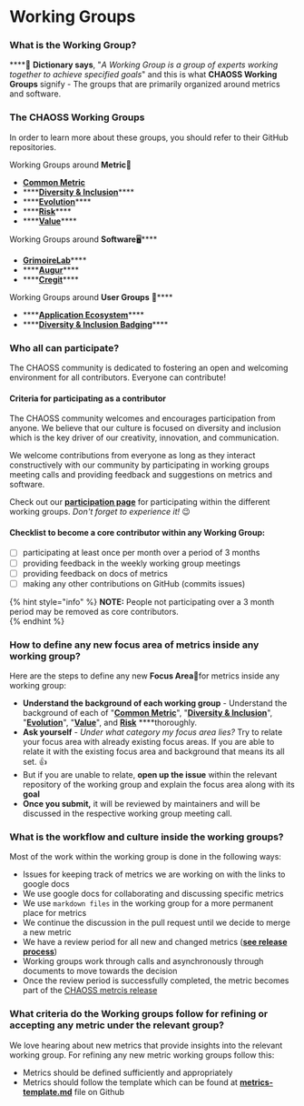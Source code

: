 # Working Groups

### What is the Working Group?

\*\*\*\*📔 **Dictionary says**, "_A Working Group is a group of experts working together to achieve specified goals_" and this is what **CHAOSS Working Groups** signify - The groups that are primarily organized around metrics and software.

### The CHAOSS Working Groups

In order to learn more about these groups, you should refer to their GitHub repositories.

Working Groups around **Metric**📖

* [**Common Metric**](https://github.com/chaoss/wg-common) 
* \*\*\*\*[**Diversity & Inclusion**](https://github.com/chaoss/wg-diversity-inclusion)\*\*\*\*
* \*\*\*\*[**Evolution**](https://github.com/chaoss/wg-evolution)\*\*\*\*
* \*\*\*\*[**Risk**](https://github.com/chaoss/wg-risk)\*\*\*\*
* \*\*\*\*[**Value**](https://github.com/chaoss/wg-value)\*\*\*\*

Working Groups around **Software**🖥\*\*\*\*

* [**GrimoireLab**](https://github.com/chaoss/grimoirelab)\*\*\*\*
* \*\*\*\*[**Augur**](https://github.com/chaoss/augur)\*\*\*\*
* \*\*\*\*[**Cregit**](https://github.com/cregit/cregit)\*\*\*\*

Working Groups around **User Groups** 👥\*\*\*\*

* \*\*\*\*[**Application Ecosystem**](https://github.com/chaoss/wg-app-ecosystem)\*\*\*\*
* \*\*\*\*[**Diversity & Inclusion Badging**](https://github.com/badging)\*\*\*\*

### Who all can participate?

The CHAOSS community is dedicated to fostering an open and welcoming environment for all contributors. Everyone can contribute!

#### Criteria for participating as a contributor

The CHAOSS community welcomes and encourages participation from anyone. We believe that our culture is focused on diversity and inclusion which is the key driver of our creativity, innovation, and communication.

We welcome contributions from everyone as long as they interact constructively with our community by participating in working groups meeting calls and providing feedback and suggestions on metrics and software.

Check out our [**participation page**](https://chaoss.community/participate/) for participating within the different working groups. _Don't forget to experience it!_ 😉 

#### Checklist to become a core contributor within any Working Group:

* [ ] participating at least once per month over a period of 3 months
* [ ] providing feedback in the weekly working group meetings
* [ ] providing feedback on docs of metrics
* [ ] making any other contributions on GitHub \(commits issues\)

{% hint style="info" %}
**NOTE:** People not participating over a 3 month period may be removed as core contributors.  
{% endhint %}

### How to define any new focus area of metrics inside any working group?

Here are the steps to define any new **Focus Area**🎯for metrics inside any working group:

* **Understand the background of each working group** - Understand the background of each of "[**Common Metric**](https://github.com/chaoss/wg-common#background)", "[**Diversity & Inclusion**](https://github.com/chaoss/wg-diversity-inclusion#background)", "[**Evolution**](https://github.com/chaoss/wg-evolution#introduction)", "[**Value**](https://github.com/chaoss/wg-value#problem-statement)", and [**Risk**](https://github.com/chaoss/wg-risk#background) ****thoroughly.
* **Ask yourself** - _Under what category my focus area lies?_  Try to relate your focus area with already existing focus areas. If you are able to relate it with the existing focus area and background that means its all set. 👍 
* But if you are unable to relate, **open up the issue** within the relevant repository of the working group and explain the focus area along with its **goal**
* **Once you submit,** it will be reviewed by maintainers and will be discussed in the respective working group meeting call.

### What is the workflow and culture inside the working groups?

Most of the work within the working group is done in the following ways:

* Issues for keeping track of metrics we are working on with the links to google docs
* We use google docs for collaborating and discussing specific metrics
* We use `markdown files` in the working group for a more permanent place for metrics
* We continue the discussion in the pull request until we decide to merge a new metric
* We have a review period for all new and changed metrics \([**see release process**](values.md)\)
* Working groups work through calls and asynchronously through documents to move towards the decision
* Once the review period is successfully completed, the metric becomes part of the [CHAOSS metrcis release](https://chaoss.community/metrics/)

### What criteria do the Working groups follow for refining or accepting any metric under the relevant group?

We love hearing about new metrics that provide insights into the relevant working group. For refining any new metric working groups follow this:

* Metrics should be defined sufficiently and appropriately
* Metrics should follow the template which can be found at [**metrics-template.md**](https://github.com/chaoss/metrics/blob/master/resources/metrics-template.md) file on Github

